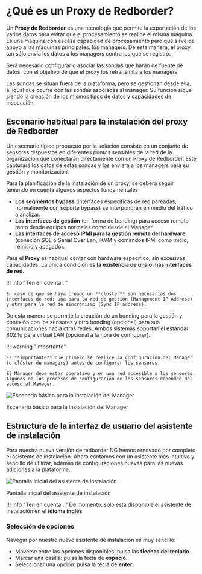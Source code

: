 
# ¿Qué es un Proxy de Redborder?

Un **Proxy de Redborder** es una tecnología que permite la exportación de los varios datos para evitar que el procesamiento se realice el misma máquina. Es una máquina con escasa capacidad de procesamiento pero que sirve de apoyo a las máquinas principales: los managers. De esta manera, el proxy tan sólo envía los datos a los managers contra los que se registró. 

Será necesario configurar o asociar las sondas que harán de fuente de datos, con el objetivo de que el proxy los retransmita a los managers.

Las sondas se sitúan fuera de la plataforma, pero se gestionan desde ella, al igual que ocurre con las sondas asociadas al manager. Su función sigue siendo la creación de los mismos tipos de datos y capacidades de inspección.

## Escenario habitual para la instalación del proxy de Redborder

Un escenario típico propuesto por la solución consiste en un conjunto de sensores dispuestos en diferentes puntos sensibles de la red de la organización que conectarán directamente con un Proxy de Redborder. Este capturará los datos de estas sondas y los enviará a los managers para su gestión y monitorización.

Para la planificación de la instalación de un proxy, se deberá seguir teniendo en cuenta algunos aspectos fundamentales:
- **Los segmentos bypass** (interfaces específicas de red pareadas, normalmente con soporte bypass) se interpondrán en medio del tráfico a analizar.
- **Las interfaces de gestión** (en forma de bonding) para acceso remoto tanto desde equipos normales como desde el Manager.
- **Las interfaces de acceso IPMI para la gestión remota del hardware** (conexión SOL ó Serial Over Lan, iKVM y comandos IPMI como inicio, reinicio y apagado).

Para el **Proxy** es habitual contar con hardware específico, sin excesivas capacidades. La única condición es **la existencia de una o más interfaces de red.**

!!! info "Ten en cuenta..."

    En caso de que se haya creado un **clúster** son necesarias dos interfaces de red: una para la red de gestión (Management IP Address) y otra para la red de sincronismo (Sync IP address).

De esta manera se permite la creación de un bonding para la gestión y conexión con los sensores y otro bonding (opcional) para sus comunicaciones hacia otras redes. Ambos sistemas soportan el estándar 802.1q para virtual LAN (opcional a la hora de configurar).

!!! warning "Importante"

    Es **importante** que primero se realice la configuración del Manager (o clúster de managers) antes de configurar los sensores.
    
    El Manager debe estar operativo y en una red accesible a los sensores. Algunos de los procesos de configuración de los sensores dependen del acceso al Manager.

![Escenario básico para la instalación del Manager](images/ch01_img001.png)

Escenario básico para la instalación del Manager

## Estructura de la interfaz de usuario del asistente de instalación

Para nuestra nueva versión de redborder NG hemos renovado por completo el asistente de instalación. Ahora contamos con un asistente más intuitivo y sencillo de utilizar, además de configuraciones nuevas para las nuevas adiciones a la plataforma.

![Pantalla inicial del asistente de instalación](images/ch01_img002.png)

Pantalla inicial del asistente de instalación

!!! info "Ten en cuenta..."
    De momento, solo está disponible el asistente de instalación en el **idioma inglés**

### Selección de opciones

Navegar por nuestro nuevo asistente de instalación es muy sencillo:

- Moverse entre las opciones disponibles: pulsa las **flechas del teclado**
- Marcar una casilla: pulsa la tecla de **espacio**.
- Seleccionar una opción: pulsa la tecla de **enter**.
